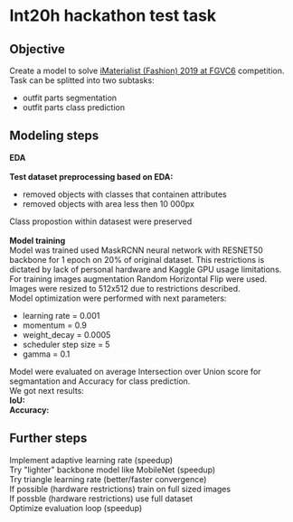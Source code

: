 # Int20h hackathon test task

## Objective
Create a model to solve [iMaterialist (Fashion) 2019 at FGVC6](https://www.kaggle.com/c/imaterialist-fashion-2019-FGVC6) competition.
Task can be splitted into two subtasks:
* outfit parts segmentation
* outfit parts class prediction
## Modeling steps
**EDA**<br><br>
**Test dataset preprocessing based on EDA:**<br>
* removed objects with classes that containen attributes
* removed objects with area less then 10 000px<br>

Class propostion within datasest were preserved<br><br>
**Model training**<br>
Model was trained used MaskRCNN neural network with RESNET50 backbone for 1 epoch on 20% of original dataset. This restrictions is dictated by lack of personal hardware and Kaggle GPU usage limitations. <br>
For training images augmentation Random Horizontal Flip were used. <br>
Images were resized to 512x512 due to restrictions described. <br>
Model optimization were performed with next parameters:
* learning rate = 0.001
* momentum = 0.9
* weight_decay = 0.0005
* scheduler step size = 5
* gamma = 0.1 <br>

Model were evaluated on average Intersection over Union score for segmantation and Accuracy for class prediction.<br>
We got next results:<br>
**IoU:<br>**
**Accuracy:<br>**
## Further steps
Implement adaptive learning rate (speedup) <br>
Try "lighter" backbone model like MobileNet (speedup) <br> 
Try triangle learning rate (better/faster convergence) <br>
If possible (hardware restrictions) train on full sized images <br>
If possble (hardware restrictions) use full dataset <br>
Optimize evaluation loop (speedup) <br>

